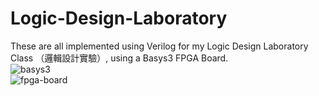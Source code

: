# Logic-Design-Laboratory
These are all implemented using Verilog for my Logic Design Laboratory Class （邏輯設計實驗）, using a Basys3 FPGA Board.
<br/>
![basys3](https://user-images.githubusercontent.com/66156414/116790056-eec3b200-aae4-11eb-9877-abb08ffce73c.jpg)
<br/>
![fpga-board](https://user-images.githubusercontent.com/66156414/116790061-f8e5b080-aae4-11eb-88ad-961eb6c62a53.jpg)
